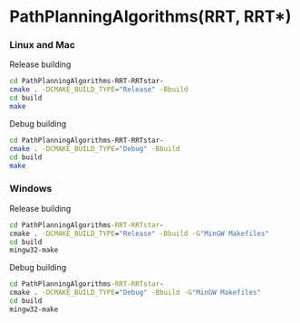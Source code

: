 # PathPlanningAlgorithms(RRT, RRT*)

### Linux and Mac
Release building
```bash
cd PathPlanningAlgorithms-RRT-RRTstar-
cmake . -DCMAKE_BUILD_TYPE="Release" -Bbuild
cd build
make
```

Debug building
```bash
cd PathPlanningAlgorithms-RRT-RRTstar-
cmake . -DCMAKE_BUILD_TYPE="Debug" -Bbuild
cd build
make
```

### Windows
Release building
```cmd
cd PathPlanningAlgorithms-RRT-RRTstar-
cmake . -DCMAKE_BUILD_TYPE="Release" -Bbuild -G"MinGW Makefiles"
cd build
mingw32-make
```

Debug building
```cmd
cd PathPlanningAlgorithms-RRT-RRTstar-
cmake . -DCMAKE_BUILD_TYPE="Debug" -Bbuild -G"MinGW Makefiles"
cd build
mingw32-make
```
